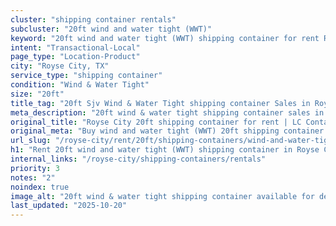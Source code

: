 ```yaml
---
cluster: "shipping container rentals"
subcluster: "20ft wind and water tight (WWT)"
keyword: "20ft wind and water tight (WWT) shipping container for rent Royse City, TX"
intent: "Transactional-Local"
page_type: "Location-Product"
city: "Royse City, TX"
service_type: "shipping container"
condition: "Wind & Water Tight"
size: "20ft"
title_tag: "20ft Sjv Wind & Water Tight shipping container Sales in Royse City | LC Container"
meta_description: "20ft wind & water tight shipping container sales in Royse City. Fast delivery, competitive pricing. Serving shipping containers area. Quote ID: 621. Call (214) 524-4168 for your free quote today."
original_title: "Royse City 20ft shipping container for rent | LC Container"
original_meta: "Buy wind and water tight (WWT) 20ft shipping container rent with local delivery in Royse City, TX. LC Container — local Since 2003. Request a fast quote today."
url_slug: "/royse-city/rent/20ft/shipping-containers/wind-and-water-tight-wwt"
h1: "Rent 20ft wind and water tight (WWT) shipping container in Royse City"
internal_links: "/royse-city/shipping-containers/rentals"
priority: 3
notes: "2"
noindex: true
image_alt: "20ft wind & water tight shipping container available for delivery in Royse City"
last_updated: "2025-10-20"
---
```


<!-- TODO: Add unique city/inventory copy, images, and internal links here. -->
